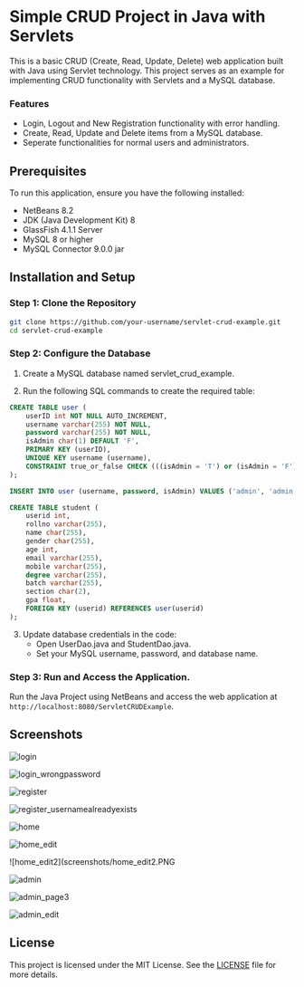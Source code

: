 # Simple CRUD Project in Java with Servlets

This is a basic CRUD (Create, Read, Update, Delete) web application built with Java using Servlet technology. This project serves as an example for implementing CRUD functionality with Servlets and a MySQL database.

### Features
- Login, Logout and New Registration functionality with error handling.
- Create, Read, Update and Delete items from a MySQL database.
- Seperate functionalities for normal users and administrators.

## Prerequisites

To run this application, ensure you have the following installed:
- NetBeans 8.2
- JDK (Java Development Kit) 8
- GlassFish 4.1.1 Server
- MySQL 8 or higher
- MySQL Connector 9.0.0 jar

## Installation and Setup

### Step 1: Clone the Repository 
```bash
git clone https://github.com/your-username/servlet-crud-example.git 
cd servlet-crud-example
```

### Step 2: Configure the Database
1. Create a MySQL database named servlet_crud_example.

2. Run the following SQL commands to create the required table:
```sql
CREATE TABLE user (
	userID int NOT NULL AUTO_INCREMENT,
  	username varchar(255) NOT NULL,
  	password varchar(255) NOT NULL,
  	isAdmin char(1) DEFAULT 'F',
  	PRIMARY KEY (userID),
  	UNIQUE KEY username (username),
  	CONSTRAINT true_or_false CHECK (((isAdmin = 'T') or (isAdmin = 'F')))
);
```
```sql
INSERT INTO user (username, password, isAdmin) VALUES ('admin', 'admin', 'T');
```
```sql
CREATE TABLE student (
	userid int,
	rollno varchar(255),
	name char(255),
	gender char(255),
	age int,
	email varchar(255),
	mobile varchar(255),
	degree varchar(255),
	batch varchar(255),
	section char(2),
	gpa float,
	FOREIGN KEY (userid) REFERENCES user(userid)
);
```

3. Update database credentials in the code:
   - Open UserDao.java and StudentDao.java.
   - Set your MySQL username, password, and database name.

### Step 3: Run and Access the Application.
Run the Java Project using NetBeans and access the web application at `http://localhost:8080/ServletCRUDExample`.

## Screenshots

![login](screenshots/login.PNG)

![login_wrongpassword](screenshots/login_wrongpassword.PNG)

![register](screenshots/register.PNG)

![register_usernamealreadyexists](screenshots/register_usernamealreadyexists.PNG)

![home](screenshots/home.PNG)

![home_edit](screenshots/home_edit.PNG)

![home_edit2](screenshots/home_edit2.PNG

![admin](screenshots/admin.PNG)

![admin_page3](screenshots/admin_page3.PNG)

![admin_edit](screenshots/admin_edit.PNG)

## License

This project is licensed under the MIT License. See the [LICENSE](LICENSE) file for more details.
